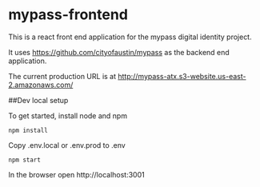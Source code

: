 # mypass-frontend

This is a react front end application for the mypass digital identity project.

It uses https://github.com/cityofaustin/mypass as the backend end application.

The current production URL is at http://mypass-atx.s3-website.us-east-2.amazonaws.com/

##Dev local setup

To get started, install node and npm

    npm install

Copy .env.local or .env.prod to .env

    npm start

In the browser open http://localhost:3001
